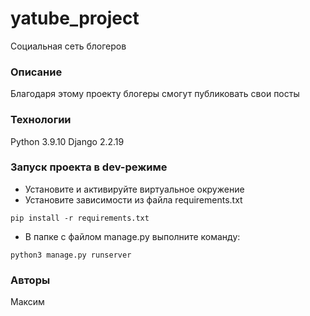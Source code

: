 # yatube_project
Социальная сеть блогеров
### Описание
Благодаря этому проекту блогеры смогут публиковать свои посты
### Технологии
Python 3.9.10
Django 2.2.19
### Запуск проекта в dev-режиме
- Установите и активируйте виртуальное окружение
- Установите зависимости из файла requirements.txt
```
pip install -r requirements.txt
``` 
- В папке с файлом manage.py выполните команду:
```
python3 manage.py runserver
```
### Авторы
Максим 